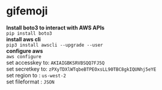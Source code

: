 # gifemoji



**Install boto3 to interact with AWS APIs**  
`pip install boto3`  
**install aws cli**  
`pip3 install awscli --upgrade --user`  
**configure aws**   
`aws configure`  
set accesskey to: `AKIAIGBKSRVBSQQ7FJ5Q`  
set secretkey to: `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`  
set region to   : `us-west-2`  
set fileformat  : `JSON`  
